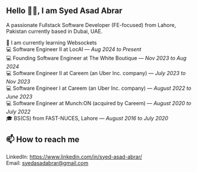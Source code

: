 ## Hello 👋🏻, I am Syed Asad Abrar

A passionate Fullstack Software Developer (FE-focused) from Lahore, Pakistan currently based in Dubai, UAE.

🌱 I am currently learning Websockets   
💻 Software Engineer II at LocAI — *Aug 2024 to Present*  
💻 Founding Software Engineer at The White Boutique — *Nov 2023 to Aug 2024*   
💻 Software Engineer II at Careem (an Uber Inc. company) — *July 2023 to Nov 2023*   
💻 Software Engineer I at Careem (an Uber Inc. company) — *August 2022 to June 2023*   
💻 Software Engineer at Munch:ON (acquired by Careem) — *August 2020 to July 2022*   
🎓 BS(CS) from FAST-NUCES, Lahore — *August 2016 to July 2020*   

## 📫 How to reach me
LinkedIn: https://www.linkedin.com/in/syed-asad-abrar/   
Email: syedasadabrar@gmail.com
